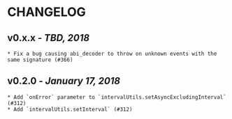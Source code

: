 # CHANGELOG

## v0.x.x - _TBD, 2018_

    * Fix a bug causing abi_decoder to throw on unknown events with the same signature (#366)

## v0.2.0 - _January 17, 2018_

    * Add `onError` parameter to `intervalUtils.setAsyncExcludingInterval` (#312)
    * Add `intervalUtils.setInterval` (#312)
